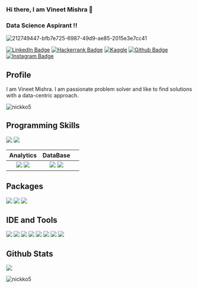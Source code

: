 ### Hi there, I am Vineet Mishra 👋
### Data Science Aspirant !!

![212749447-bfb7e725-6987-49d9-ae85-2015e3e7cc41](https://github.com/NickkO5/NickkO5/assets/141060923/5bc32607-8029-4d10-a01c-753f22625c68)


<!--Social Profiles-->
[![LinkedIn Badge](https://img.shields.io/badge/LinkedIn-0077B5?style=for-the-badge&logo=linkedin&logoColor=white)](https://www.linkedin.com/in/vineet-mishra-5bb045244)
[![Hackerrank Badge](https://img.shields.io/badge/-Hackerrank-2EC866?style=for-the-badge&logo=HackerRank&logoColor=white)](https://www.hackerrank.com/mishravineet2401)
[![Kaggle](https://img.shields.io/badge/Kaggle-035a7d?style=for-the-badge&logo=kaggle&logoColor=white)](https://kaggle.com/vineetm24)
[![Github Badge](https://img.shields.io/badge/GitHub-100000?style=for-the-badge&logo=github&logoColor=white)](https://github.com/NickkO5)
[![Instagram Badge](https://img.shields.io/badge/Instagram-E4405F?style=for-the-badge&logo=instagram&logoColor=white)](https://instagram.com/offc_vineet24)
  
## Profile
I am Vineet Mishra. I am passionate problem solver and like to find solutions with a data-centric approach.



<!-- https://github-profile-summary-cards.vercel.app/api/cards/profile-details?username=iamkkmcmd&theme=vue  -->

<p align="left"> <img src="https://komarev.com/ghpvc/?username=nickko5&label=Profile%20views&color=0e75b6&style=flat" alt="nickko5" /> </p>

## Programming Skills 
![](https://img.shields.io/badge/Python-FFD43B?style=for-the-badge&logo=python&logoColor=blue)
![](https://img.shields.io/badge/R-276DC3?style=for-the-badge&logo=r&logoColor=white)

| Analytics | DataBase ||
|:----:|:----:|:----:|
| ![](https://img.shields.io/badge/Tableau-E97627?style=for-the-badge&logo=Tableau&logoColor=white) ![](https://img.shields.io/badge/PowerBI-F2C811?style=for-the-badge&logo=Power%20BI&logoColor=white) |  ![](https://img.shields.io/badge/PostgreSQL-316192?style=for-the-badge&logo=postgresql&logoColor=white)  ![](https://img.shields.io/badge/MySQL-005C84?style=for-the-badge&logo=mysql&logoColor=white)  |      |

## Packages
![](https://img.shields.io/badge/Numpy-777BB4?style=for-the-badge&logo=numpy&logoColor=white)
![](https://img.shields.io/badge/Pandas-2C2D72?style=for-the-badge&logo=pandas&logoColor=white)
![](https://img.shields.io/badge/scikit_learn-F7931E?style=for-the-badge&logo=scikit-learn&logoColor=white)


## IDE and Tools
![](https://img.shields.io/badge/RStudio-75AADB?style=for-the-badge&logo=RStudio&logoColor=white)
![](https://img.shields.io/badge/Colab-F9AB00?style=for-the-badge&logo=googlecolab&color=525252)
![](https://img.shields.io/badge/Jupyter-F37626.svg?&style=for-the-badge&logo=Jupyter&logoColor=white)
![](https://img.shields.io/badge/VSCode-0078D4?style=for-the-badge&logo=visual%20studio%20code&logoColor=white)
![](https://img.shields.io/badge/Microsoft_Excel-217346?style=for-the-badge&logo=microsoft-excel&logoColor=white)
![](https://img.shields.io/badge/Microsoft_Word-2B579A?style=for-the-badge&logo=microsoft-word&logoColor=white)
![](https://img.shields.io/badge/Microsoft_PowerPoint-B7472A?style=for-the-badge&logo=microsoft-powerpoint&logoColor=white)
![](https://img.shields.io/badge/Overleaf-47A141?style=for-the-badge&logo=Overleaf&logoColor=white)

## Github Stats
![](http://github-profile-summary-cards.vercel.app/api/cards/profile-details?username=NickkO5&theme=2077)


<p><img align="center" src="https://github-readme-streak-stats.herokuapp.com/?user=nickko5&" alt="nickko5" /></p>
